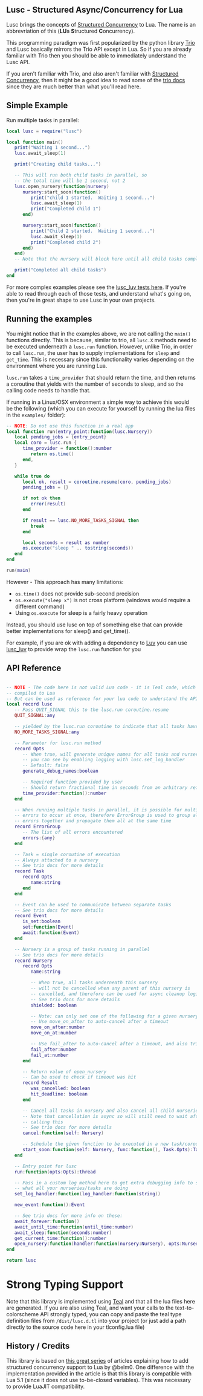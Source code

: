 
## Lusc - Structured Async/Concurrency for Lua

Lusc brings the concepts of [Structured Concurrency](https://en.wikipedia.org/wiki/Structured_concurrency) to Lua.  The name is an abbrevriation of this (**LU**a **S**tructured **C**oncurrency).

This programming paradigm was first popularized by the python library [Trio](https://github.com/python-trio/trio) and Lusc basically mirrors the Trio API except in Lua.  So if you are already familiar with Trio then you should be able to immediately understand the Lusc API.

If you aren't familiar with Trio, and also aren't familiar with [Structured Concurrency](https://en.wikipedia.org/wiki/Structured_concurrency), then it might be a good idea to read some of the [trio docs](https://trio.readthedocs.io/en/stable/reference-core.html) since they are much better than what you'll read here.

Simple Example
---

Run multiple tasks in parallel:

```lua
local lusc = require("lusc")

local function main()
   print("Waiting 1 second...")
   lusc.await_sleep(1)

   print("Creating child tasks...")

   -- This will run both child tasks in parallel, so
   -- the total time will be 1 second, not 2
   lusc.open_nursery(function(nursery)
      nursery:start_soon(function()
         print("child 1 started.  Waiting 1 second...")
         lusc.await_sleep(1)
         print("Completed child 1")
      end)

      nursery:start_soon(function()
         print("Child 2 started.  Waiting 1 second...")
         lusc.await_sleep(1)
         print("Completed child 2")
      end)
   end)
   -- Note that the nursery will block here until all child tasks complete

   print("Completed all child tasks")
end
```

For more complex examples please see the [lusc_luv tests here](https://github.com/svermeulen/lusc_luv/blob/main/gen/lusc_luv/tests/lusc_spec.lua).  If you're able to read through each of those tests, and understand what's going on, then you're in great shape to use Lusc in your own projects.

Running the examples
---

You might notice that in the examples above, we are not calling the `main()` functions directly.  This is because, similar to trio, all `lusc.X` methods need to be executed underneath a `lusc.run` function.  However, unlike Trio, in order to call `lusc.run`, the user has to supply implementations for `sleep` and `get_time`. This is necessary since this functionality varies depending on the environment where you are running Lua.

`lusc.run` takes a `time_provider` that should return the time, and then returns a coroutine that yields with the number of seconds to sleep, and so the calling code needs to handle that.

If running in a Linux/OSX environment a simple way to achieve this would be the following (which you can execute for yourself by running the lua files in the `examples/` folder):

```lua
-- NOTE: Do not use this function in a real app
local function run(entry_point:function(lusc.Nursery))
   local pending_jobs = {entry_point}
   local coro = lusc.run {
      time_provider = function():number
         return os.time()
      end,
   }

   while true do
      local ok, result = coroutine.resume(coro, pending_jobs)
      pending_jobs = {}

      if not ok then
         error(result)
      end

      if result == lusc.NO_MORE_TASKS_SIGNAL then
         break
      end

      local seconds = result as number
      os.execute("sleep " .. tostring(seconds))
   end
end

run(main)
```

However - This approach has many limitations:
* `os.time()` does not provide sub-second precision
* `os.execute("sleep x")` is not cross platform (windows would require a different command)
* Using `os.execute` for sleep is a fairly heavy operation

Instead, you should use lusc on top of something else that can provide better implementations for sleep() and get_time().

For example, if you are ok with adding a dependency to [Luv](https://github.com/luvit/luv) you can use [lusc_luv](https://github.com/svermeulen/lusc_luv) to provide wrap the `lusc.run` function for you

API Reference
---

```lua

-- NOTE - The code here is not valid Lua code - it is Teal code, which gets
-- compiled to Lua
-- But can be used as reference for your lua code to understand the API and the methods/types
local record lusc
   -- Pass QUIT_SIGNAL this to the lusc.run coroutine.resume
   QUIT_SIGNAL:any

   -- yielded by the lusc.run coroutine to indicate that all tasks have completed
   NO_MORE_TASKS_SIGNAL:any

   -- Parameter for lusc.run method
   record Opts
      -- When true, will generate unique names for all tasks and nurseries, which
      -- you can see by enabling logging with lusc.set_log_handler
      -- Default: false
      generate_debug_names:boolean

      -- Required function provided by user
      -- Should return fractional time in seconds from an arbitrary reference point
      time_provider:function():number
   end

   -- When running multiple tasks in parallel, it is possible for multiple
   -- errors to occur at once, therefore ErrorGroup is used to group all these
   -- errors together and propagate them all at the same time
   record ErrorGroup
      -- The list of all errors encountered
      errors:{any}
   end

   -- Task = single coroutine of execution
   -- Always attached to a nursery
   -- See trio docs for more details
   record Task
      record Opts
         name:string
      end
   end

   -- Event can be used to communicate between separate tasks
   -- See trio docs for more details
   record Event
      is_set:boolean
      set:function(Event)
      await:function(Event)
   end

   -- Nursery is a group of tasks running in parallel
   -- See trio docs for more details
   record Nursery
      record Opts
         name:string

         -- When true, all tasks underneath this nursery
         -- will not be cancelled when any parent of this nursery is 
         -- cancelled, and therefore can be used for async cleanup logic
         -- See trio docs for more details
         shielded: boolean

         -- Note: can only set one of the following for a given nursery
         -- Use move_on_after to auto-cancel after a timeout
         move_on_after:number
         move_on_at:number

         -- Use fail_after to auto-cancel after a timeout, and also trigger an error afterwards
         fail_after:number
         fail_at:number
      end

      -- Return value of open_nursery
      -- Can be used to check if timeout was hit
      record Result
         was_cancelled: boolean
         hit_deadline: boolean
      end

      -- Cancel all tasks in nursery and also cancel all child nurseries
      -- Note that cancellation is async so will still need to wait after
      -- calling this
      -- See trio docs for more details
      cancel:function(self: Nursery)

      -- Schedule the given function to be executed in a new task/coroutine
      start_soon:function(self: Nursery, func:function(), Task.Opts):Task
   end

   -- Entry point for lusc
   run:function(opts:Opts):thread

   -- Pass in a custom log method here to get extra debugging info to see
   -- what all your nurseries/tasks are doing
   set_log_handler:function(log_handler:function(string))

   new_event:function():Event

   -- See trio docs for more info on these:
   await_forever:function()
   await_until_time:function(until_time:number)
   await_sleep:function(seconds:number)
   get_current_time:function():number
   open_nursery:function(handler:function(nursery:Nursery), opts:Nursery.Opts):Nursery.Result
end

return lusc
```

# Strong Typing Support

Note that this library is implemented using [Teal](https://github.com/teal-language/tl) and that all the lua files here are generated.  If you are also using Teal, and want your calls to the text-to-colorscheme API strongly typed, you can copy and paste the teal type definition files from `/dist/lusc.d.tl` into your project (or just add a path directly to the source code here in your tlconfig.lua file)

History / Credits
---

This library is based on [this great series](https://gist.github.com/belm0/4c6d11f47ccd31a231cde04616d6bb22) of articles explaining how to add structured concurrency support to Lua by @belm0.  One difference with the implementation provided in the article is that this library is compatible with Lua 5.1 (since it does not use to-be-closed variables).  This was necessary to provide LuaJIT compatibility.

